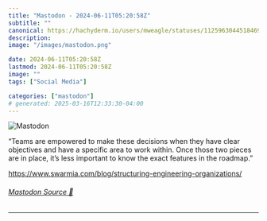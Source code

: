 ```yaml
---
title: "Mastodon - 2024-06-11T05:20:58Z"
subtitle: ""
canonical: https://hachyderm.io/users/mweagle/statuses/112596304451846905
description:
image: "/images/mastodon.png"

date: 2024-06-11T05:20:58Z
lastmod: 2024-06-11T05:20:58Z
image: ""
tags: ["Social Media"]

categories: ["mastodon"]
# generated: 2025-03-16T12:33:30-04:00
---
```

![Mastodon](/images/mastodon.png)

<p>“Teams are empowered to make these decisions when they have clear objectives and have a specific area to work within. Once those two pieces are in place, it’s less important to know the exact features in the roadmap.”</p><p><a href="https://www.swarmia.com/blog/structuring-engineering-organizations/" target="_blank" rel="nofollow noopener noreferrer" translate="no"><span class="invisible">https://www.</span><span class="ellipsis">swarmia.com/blog/structuring-e</span><span class="invisible">ngineering-organizations/</span></a></p>


###### [Mastodon Source 🐘](https://hachyderm.io/@mweagle/112596304451846905)

___
